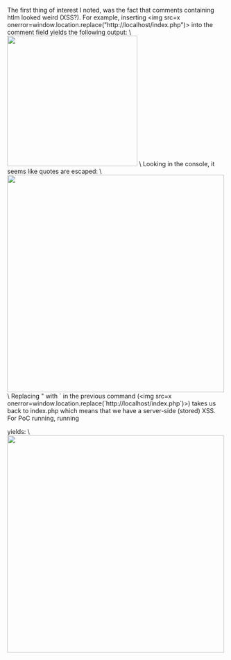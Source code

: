 The first thing of interest I noted, was the fact that comments containing htlm looked weird (XSS?). For example, inserting <img src=x onerror=window.location.replace("http://localhost/index.php")> into the comment field yields the following output: \\
<img src="https://github.com/user-attachments/assets/7a1568d5-1a9c-4760-94e7-a0416bd66fc5" width="300"/> \\
Looking in the console, it seems like quotes are escaped: \\
<img src="https://github.com/user-attachments/assets/3f9e6be2-2019-490e-ba5e-7b64f54b2ccf" width="500"/> \\
Replacing " with \` in the previous command (<img src=x onerror=window.location.replace(\`http://localhost/index.php`)>) takes us back to index.php which means that we have a server-side (stored) XSS. For PoC running, running 
<script>alert(document.domain)</script>
yields: \\
<img src="https://github.com/user-attachments/assets/9016a95f-272e-40ac-a1ce-76427f89e810" width="500"/>
